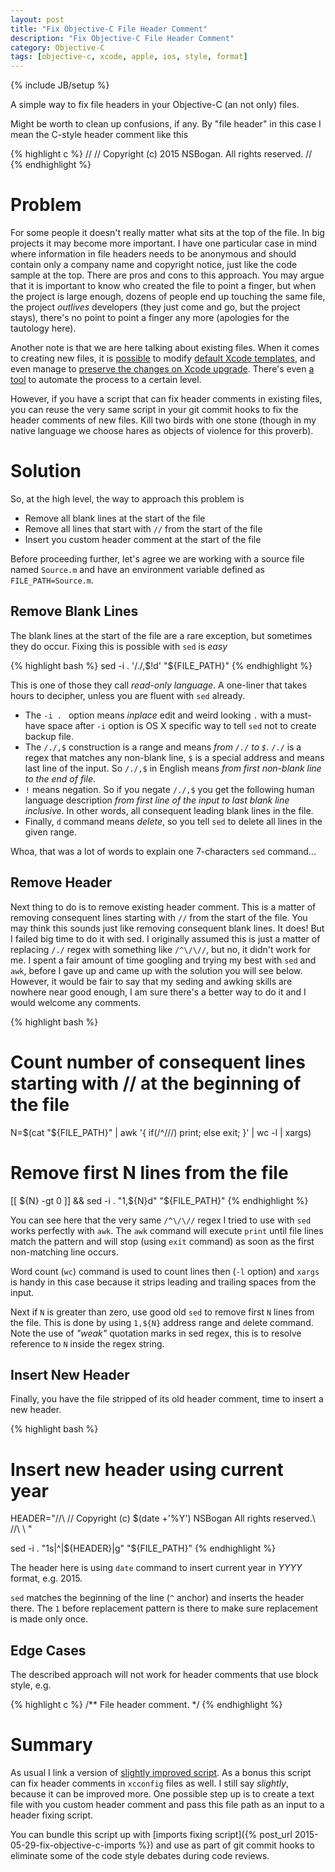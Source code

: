 ```yaml
---
layout: post
title: "Fix Objective-C File Header Comment"
description: "Fix Objective-C File Header Comment"
category: Objective-C
tags: [objective-c, xcode, apple, ios, style, format]
---
```

{% include JB/setup %}

A simple way to fix file headers in your Objective-C (an not only) files.

<!--more-->

Might be worth to clean up confusions, if any. By "file header" in this case I mean the C-style header comment like this

{% highlight c %}
//
// Copyright (c) 2015 NSBogan. All rights reserved.
//
{% endhighlight %}

# Problem

For some people it doesn't really matter what sits at the top of the file. In big projects it may become more important. I have one particular case in mind where information in file headers needs to be anonymous and should contain only a company name and copyright notice, just like the code sample at the top. There are pros and cons to this approach. You may argue that it is important to know who created the file to point a finger, but when the project is large enough, dozens of people end up touching the same file, the project _outlives_ developers (they just come and go, but the project stays), there's no point to point a finger any more (apologies for the tautology here).

Another note is that we are here talking about existing files. When it comes to creating new files, it is [possible](http://stackoverflow.com/questions/2381149/changing-the-default-header-comment-license-in-xcode) to modify [default Xcode templates](http://stackoverflow.com/questions/20311839/change-copyright-top-comment-header-on-all-new-files-in-xcode-5), and even manage to [preserve the changes on Xcode upgrade](http://stackoverflow.com/questions/33720/change-templates-in-xcode/33743#33743). There's even [a tool](https://github.com/royclarkson/xcode-templates) to automate the process to a certain level.

However, if you have a script that can fix header comments in existing files, you can reuse the very same script in your git commit hooks to fix the header comments of new files. Kill two birds with one stone (though in my native language we choose hares as objects of violence for this proverb).

# Solution

So, at the high level, the way to approach this problem is

- Remove all blank lines at the start of the file
- Remove all lines that start with `//` from the start of the file
- Insert you custom header comment at the start of the file

Before proceeding further, let's agree we are working with a source file named `Source.m` and have an environment variable defined as `FILE_PATH=Source.m`.

## Remove Blank Lines

The blank lines at the start of the file are a rare exception, but sometimes they do occur. Fixing this is possible with `sed` is _easy_

{% highlight bash %}
sed -i . '/./,$!d' "${FILE_PATH}"
{% endhighlight %}

This is one of those they call _read-only language_. A one-liner that takes hours to decipher, unless you are fluent with `sed` already.

- The `-i . ` option means _inplace_ edit and weird looking `.` with a must-have space after `-i` option is OS X specific way to tell `sed` not to create backup file.
- The `/./,$` construction is a range and means _from `/./` to `$`_. `/./` is a regex that matches any non-blank line, `$` is a special address and means last line of the input. So `/./,$` in English means _from first non-blank line to the end of file_.
- `!` means negation. So if you negate `/./,$` you get the following human language description _from first line of the input to last blank line inclusive_. In other words, all consequent leading blank lines in the file.
- Finally, `d` command means _delete_, so you tell `sed` to delete all lines in the given range.

Whoa, that was a lot of words to explain one 7-characters `sed` command...

## Remove Header

Next thing to do is to remove existing header comment. This is a matter of removing consequent lines starting with `//` from the start of the file. You may think this sounds just like removing consequent blank lines. It does! But I failed big time to do it with sed. I originally assumed this is just a matter of replacing `/./` regex with something like `/^\/\//`, but no, it didn't work for me. I spent a fair amount of time googling and trying my best with `sed` and `awk`, before I gave up and came up with the solution you will see below. However, it would be fair to say that my seding and awking skills are nowhere near good enough, I am sure there's a better way to do it and I would welcome any comments.

{% highlight bash %}
# Count number of consequent lines starting with // at the beginning of the file
N=$(cat "${FILE_PATH}" | awk '{ if(/^\/\//) print; else exit; }' | wc -l | xargs)

# Remove first N lines from the file
[[ ${N} -gt 0 ]] && sed -i . "1,${N}d" "${FILE_PATH}"
{% endhighlight %}

You can see here that the very same `/^\/\//` regex I tried to use with `sed` works perfectly with `awk`. The `awk` command will execute `print` until file lines match the pattern and will stop (using `exit` command) as soon as the first non-matching line occurs.

Word count (`wc`) command is used to count lines then (`-l` option) and `xargs` is handy in this case because it strips leading and trailing spaces from the input.

Next if `N` is greater than zero, use good old `sed` to remove first `N` lines from the file. This is done by using `1,${N}` address range and `d`elete command. Note the use of _"weak"_ quotation marks in sed regex, this is to resolve reference to `N` inside the regex string.

## Insert New Header

Finally, you have the file stripped of its old header comment, time to insert a new header.

{% highlight bash %}
# Insert new header using current year
HEADER="//\\
// Copyright (c) $(date +'%Y') NSBogan All rights reserved.\\
//\\
\\
"

sed -i . "1s|^|${HEADER}|g" "${FILE_PATH}"
{% endhighlight %}

The header here is using `date` command to insert current year in _YYYY_ format, e.g. 2015.

`sed` matches the beginning of the line (`^` anchor) and inserts the header there. The `1` before replacement pattern is there to make sure replacement is made only once.

## Edge Cases

The described approach will not work for header comments that use block style, e.g.

{% highlight c %}
/**
    File header comment.
*/
{% endhighlight %}

# Summary

As usual I link a version of [slightly improved script](https://gist.github.com/mgrebenets/109fedfc7d5c8ebfff7f). As a bonus this script can fix header comments in `xcconfig` files as well. I still say _slightly_, because it can be improved more. One possible step up is to create a text file with you custom header comment and pass this file path as an input to a header fixing script.

You can bundle this script up with [imports fixing script]({% post_url 2015-05-29-fix-objective-c-imports %}) and use as part of git commit hooks to eliminate some of the code style debates during code reviews.
